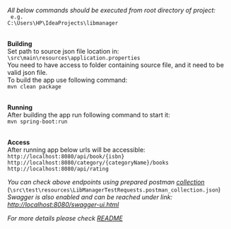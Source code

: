 *All below commands should be executed from root directory of project:<br>*
` e.g.`<br>`C:\Users\HP\IdeaProjects\libmanager`


<br>**Building**<br>
Set path to source json file location in:<br>
`\src\main\resources\application.properties`<br>
You need to have access to folder containing source file, and it need to be valid json file. <br>
To build the app use following command:<br>
`mvn clean package`<br>

<br>**Running**<br>
After building the app run following command to start it:<br>
`mvn spring-boot:run`

<br>**Access**<br>
After running app below urls will be accessible:<br>
`http://localhost:8080/api/book/{isbn}`<br>
`http://localhost:8080/category/{categoryName}/books`<br>
`http://localhost:8080/api/rating `<br>

*You can check above endpoints using prepared postman*
*[collection](../master/src/test/resources/LibManagerTestRequests.postman_collection.json)*
(`\src\test\resources\LibManagerTestRequests.postman_collection.json`)<br>
*Swagger is also enabled and can be reached under link:* *[http://localhost:8080/swagger-ui.html](http://localhost:8080/swagger-ui.html)*

*For more details please check* *[README](../master/README.md)*